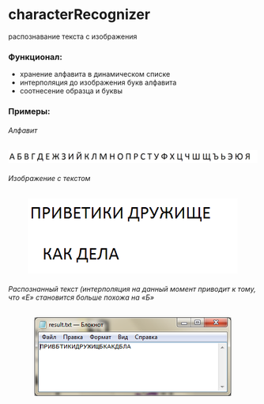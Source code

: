 ﻿# characterRecognizer
распознавание текста с изображения

### Функционал:
- хранение алфавита в динамическом списке
- интерполяция до изображения букв алфавита
- соотнесение образца и буквы

### Примеры:
###### Алфавит
<h4 align="center">
  <img alt="common readme" src="examples/ex1.bmp">
</h4>

###### Изображение с текстом
<h4 align="center">
  <img alt="common readme" src="examples/ex2.bmp">
</h4>

###### Распознанный текст (интерполяция на данный момент приводит к тому, что «Е» становится больше похожа на «Б»
<h4 align="center">
  <img alt="common readme" src="examples/ex3.bmp">
</h4>
